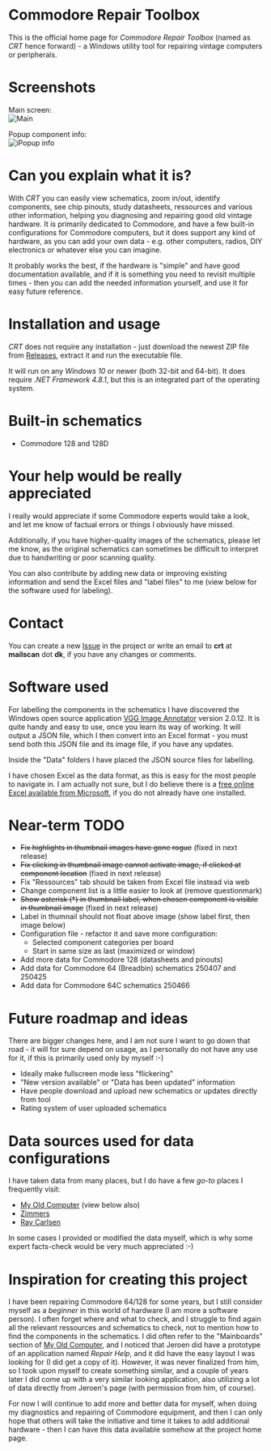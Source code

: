 # Commodore Repair Toolbox

This is the official home page for _Commodore Repair Toolbox_ (named as _CRT_ hence forward) - a Windows utility tool for repairing vintage computers or peripherals.

# Screenshots

Main screen:\
![Main](https://github.com/user-attachments/assets/3167f6cc-619c-4f7a-82b7-b0ae7b058484)

Popup component info:\
![iPopup info](https://github.com/user-attachments/assets/4950cf74-7c5f-4a6f-89fd-4a698301c64d)

# Can you explain what it is?

With _CRT_ you can easily view schematics, zoom in/out, identify components, see chip pinouts, study datasheets, ressources and various other information, helping you diagnosing and repairing good old vintage hardware. It is primarily dedicated to Commodore, and have a few built-in configurations for Commodore computers, but it does support any kind of hardware, as you can add your own data - e.g. other computers, radios, DIY electronics or whatever else you can imagine.

It probably works the best, if the hardware is "simple" and have good documentation available, and if it is something you need to revisit multiple times - then you can add the needed information yourself, and use it for easy future reference.

# Installation and usage

_CRT_ does not require any installation - just download the newest ZIP file from [Releases](https://github.com/HovKlan-DH/Commodore-Repair-Toolbox/releases), extract it and run the executable file.

It will run on any _Windows 10_ or newer (both 32-bit and 64-bit). It does require _.NET Framework 4.8.1_, but this is an integrated part of the operating system.

# Built-in schematics

- Commodore 128 and 128D

# Your help would be really appreciated

I really would appreciate if some Commodore experts would take a look, and let me know of factual errors or things I obviously have missed.

Additionally, if you have higher-quality images of the schematics, please let me know, as the original schematics can sometimes be difficult to interpret due to handwriting or poor scanning quality.

You can also contribute by adding new data or improving existing information and send the Excel files and "label files" to me (view below for the software used for labeling).

# Contact
You can create a new [Issue](https://github.com/HovKlan-DH/Commodore-Repair-Toolbox/issues) in the project or write an email to **crt** at **mailscan** dot **dk**, if you have any changes or comments.

# Software used
For labelling the components in the schematics  I have discovered the Windows open source application [VGG Image Annotator](https://www.robots.ox.ac.uk/~vgg/software/via/) version 2.0.12. It is quite handy and easy to use, once you learn its way of working. It will output a JSON file, which I then convert into an Excel format - you must send both this JSON file and its image file, if you have any updates.

Inside the "Data" folders I have placed the JSON source files for labelling.

I have chosen Excel as the data format, as this is easy for the most people to navigate in. I am actually not sure, but I do believe there is a [free online Excel available from Microsoft](https://www.office.com/launch/excel), if you do not already have one installed.

# Near-term TODO

- ~~Fix highlights in thumbnail images have gone rogue~~ (fixed in next release)
- ~~Fix clicking in thumbnail image cannot activate image, if clicked at component location~~ (fixed in next release)
- Fix "Ressources" tab should be taken from Excel file instead via web
- Change component list is a little easier to look at (remove questionmark)
- ~~Show asterisk (*) in thumbnail label, when chosen component is visible in thumbnail image~~ (fixed in next release)
- Label in thumnail should not float above image (show label first, then image below)
- Configuration file - refactor it and save more configuration:
  - Selected component categories per board
  - Start in same size as last (maximized or window)
- Add more data for Commodore 128 (datasheets and pinouts)
- Add data for Commodore 64 (Breadbin) schematics 250407 and 250425
- Add data for Commodore 64C schematics 250466

# Future roadmap and ideas

There are bigger changes here, and I am not sure I want to go down that road - it will for sure depend on usage, as I personally do not have any use for it, if this is primarily used only by myself :-)

- Ideally make fullscreen mode less "flickering"
- "New version available" or "Data has been updated" information
- Have people download and upload new schematics or updates directly from tool
- Rating system of user uploaded schematics

# Data sources used for data configurations

I have taken data from many places, but I do have a few _go-to_ places I frequently visit:
- [My Old Computer](https://myoldcomputer.nl/technical-info/mainboards/) (view below also)
- [Zimmers](https://www.zimmers.net/anonftp/pub/cbm/schematics/computers/)
- [Ray Carlsen](https://portcommodore.com/rcarlsen/cbm/)

In some cases I provided or modified the data myself, which is why some expert facts-check would be very much appreciated :-)

# Inspiration for creating this project

I have been repairing Commodore 64/128 for some years, but I still consider myself as a _beginner_ in this world of hardware (I am more a software person). I often forget where and what to check, and I struggle to find again all the relevant ressources and schematics to check, not to mention how to find the components in the schematics. I did often refer to the "Mainboards" section of [My Old Computer](https://myoldcomputer.nl/technical-info/mainboards/), and I noticed that Jeroen did have a prototype of an application named _Repair Help_, and it did have the easy layout I was looking for (I did get a copy of it). However, it was never finalized from him, so I took upon myself to create something similar, and a couple of years later I did come up with a very similar looking application, also utilizing a lot of data directly from Jeroen's page (with permission from him, of course).

For now I will continue to add more and better data for myself, when doing my diagnostics and repairing of Commodore equipment, and then I can only hope that others will take the initiative and time it takes to add additional hardware - then I can have this data available somehow at the project home page.
